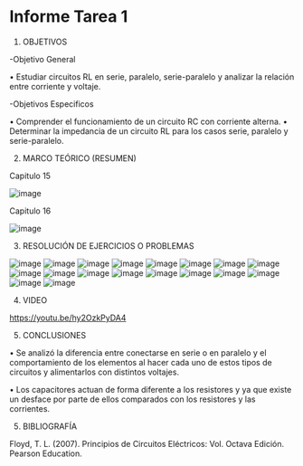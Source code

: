  # Informe Tarea 1
 
 1. OBJETIVOS

-Objetivo General

• Estudiar circuitos RL en serie, paralelo, serie-paralelo y analizar la relación entre corriente y voltaje.

-Objetivos Especificos

• Comprender el funcionamiento de un circuito RC con corriente alterna. • Determinar la impedancia de un circuito RL para los casos serie, paralelo y serie-paralelo.

2. MARCO TEÓRICO (RESUMEN)

Capitulo 15

![image](https://user-images.githubusercontent.com/116781677/220812804-bc75efa9-ab86-4fe3-92c9-d75669d89251.png)

Capitulo 16 

![image](https://user-images.githubusercontent.com/116781677/220812842-63cb9353-f308-4c30-a28f-c9c4115397fd.png)

3. RESOLUCIÓN DE EJERCICIOS O PROBLEMAS

![image](https://user-images.githubusercontent.com/116781677/220813732-d2acce37-e9ef-443e-8edc-7803deb3e608.png)
![image](https://user-images.githubusercontent.com/116781677/220813742-2c467e1d-dc11-41f3-816f-5115f2e21766.png)
![image](https://user-images.githubusercontent.com/116781677/220813755-664760de-663c-45e4-96d1-f25e1bbdfa83.png)
![image](https://user-images.githubusercontent.com/116781677/220813767-4882ce9f-80b4-443e-833a-8d16479b8cf6.png)
![image](https://user-images.githubusercontent.com/116781677/220813776-6c77d429-0b7a-4fd7-8386-aa6433befc70.png)
![image](https://user-images.githubusercontent.com/116781677/220813787-f81a67e3-d2f6-4f10-9540-55efce8338ae.png)
![image](https://user-images.githubusercontent.com/116781677/220813800-62929e05-9d5c-45c9-ab79-9165b5a60bcd.png)
![image](https://user-images.githubusercontent.com/116781677/220814059-3f2fc80c-18d3-4718-9674-4b678512cfce.png)
![image](https://user-images.githubusercontent.com/116781677/220814074-591fff6a-5659-4272-a6a3-af7343f1e1b3.png)
![image](https://user-images.githubusercontent.com/116781677/220814085-95cf08eb-113b-4ac6-ba5f-7b08ec67c6cc.png)
![image](https://user-images.githubusercontent.com/116781677/220814093-c075b283-3543-486d-a94e-0110270f0a54.png)
![image](https://user-images.githubusercontent.com/116781677/220814103-202aeafe-bcd6-4dce-acf4-1290fb1f05f0.png)
![image](https://user-images.githubusercontent.com/116781677/220814112-d2f459d3-89f0-42df-babd-58f883e79785.png)
![image](https://user-images.githubusercontent.com/116781677/220814122-44b33ba2-3a3c-4f16-be89-48d88d5fd78c.png)
![image](https://user-images.githubusercontent.com/116781677/220814130-bb64bc1a-f5ff-4cea-88e2-cab0a0606d54.png)
![image](https://user-images.githubusercontent.com/116781677/220814142-6ddacb69-2c61-42d7-8a5c-bd06332db6b1.png)
![image](https://user-images.githubusercontent.com/116781677/220814149-c071e17b-8a7e-40ad-866c-c491d2d67efa.png)
![image](https://user-images.githubusercontent.com/116781677/220814161-0848f931-9951-4494-8b82-a386e8ac3576.png)


4. VIDEO

https://youtu.be/hy2OzkPyDA4

5. CONCLUSIONES

• Se analizó la diferencia entre conectarse en serie o en paralelo y el comportamiento de los elementos al hacer cada uno de estos tipos de circuitos y alimentarlos con distintos voltajes.

• Los capacitores actuan de forma diferente a los resistores y ya que existe un desface por parte de ellos comparados con los resistores y las corrientes.

5. BIBLIOGRAFÍA

Floyd, T. L. (2007). Principios de Circuitos Eléctricos: Vol. Octava Edición. Pearson Education.

